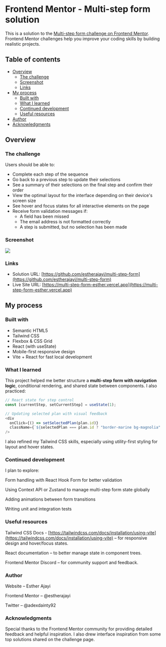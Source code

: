 # Frontend Mentor - Multi-step form solution

This is a solution to the [Multi-step form challenge on Frontend Mentor](https://www.frontendmentor.io/challenges/multistep-form-YVAnSdqQBJ). Frontend Mentor challenges help you improve your coding skills by building realistic projects. 

## Table of contents

- [Overview](#overview)
  - [The challenge](#the-challenge)
  - [Screenshot](#screenshot)
  - [Links](#links)
- [My process](#my-process)
  - [Built with](#built-with)
  - [What I learned](#what-i-learned)
  - [Continued development](#continued-development)
  - [Useful resources](#useful-resources)
- [Author](#author)
- [Acknowledgments](#acknowledgments)

## Overview

### The challenge

Users should be able to:

- Complete each step of the sequence
- Go back to a previous step to update their selections
- See a summary of their selections on the final step and confirm their order
- View the optimal layout for the interface depending on their device's screen size
- See hover and focus states for all interactive elements on the page
- Receive form validation messages if:
  - A field has been missed
  - The email address is not formatted correctly
  - A step is submitted, but no selection has been made

### Screenshot

![](./screenshot.jpg)

### Links

- Solution URL: [https://github.com/estherajayi/multi-step-form](https://github.com/estherajayi/multi-step-form)
- Live Site URL: [https://multi-step-form-esther.vercel.app](https://multi-step-form-esther.vercel.app)

## My process

### Built with

- Semantic HTML5
- Tailwind CSS
- Flexbox & CSS Grid
- React (with useState)
- Mobile-first responsive design
- Vite + React for fast local development

### What I learned

This project helped me better structure a **multi-step form with navigation logic**, conditional rendering, and shared state between components. I also practiced:

```js
// React state for step control
const [currentStep, setCurrentStep] = useState(1);

// Updating selected plan with visual feedback
<div
  onClick={() => setSelectedPlan(plan.id)}
  className={`${selectedPlan === plan.id ? "border-marine bg-magnolia" : "border-lightGray hover:border-marine"}`}
/>
```
I also refined my Tailwind CSS skills, especially using utility-first styling for layout and hover states.

### Continued development
I plan to explore:

Form handling with React Hook Form for better validation

Using Context API or Zustand to manage multi-step form state globally

Adding animations between form transitions

Writing unit and integration tests

### Useful resources
Tailwind CSS Docs - [https://tailwindcss.com/docs/installation/using-vite](https://tailwindcss.com/docs/installation/using-vite) – for responsive design and hover/focus states.

React documentation – to better manage state in component trees.

Frontend Mentor Discord – for community support and feedback.

### Author
Website – Esther Ajayi

Frontend Mentor – @estherajayi

Twitter – @adexdainty92

### Acknowledgments
Special thanks to the Frontend Mentor community for providing detailed feedback and helpful inspiration. I also drew interface inspiration from some top solutions shared on the challenge page.